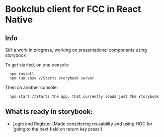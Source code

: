 # Bookclub client for FCC in React Native

## Info
Still a work in progress, working on presentational components using storybook

To get started, on one console:
```shell
  npm install
  npm run sbsv //Starts storybook server
```
Then on another console:
```shell
  npm start //Starts the app, that currently loads just the storybook
```

## What is ready in storybook:
  - Login and Register (Made considering reusability and using HOC for 'going to the next field on return key press')
